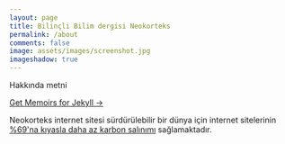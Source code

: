 ```yaml
---
layout: page
title: Bilinçli Bilim dergisi Neokorteks 
permalink: /about
comments: false
image: assets/images/screenshot.jpg
imageshadow: true
---
```


Hakkında metni

<a target="_blank" href="https://bootstrapstarter.com/bootstrap-templates/jekyll-theme-memoirs/" class="btn btn-dark"> Get Memoirs for Jekyll &rarr;</a>

Neokorteks internet sitesi sürdürülebilir bir dünya için internet sitelerinin [%69'na kıyasla daha az karbon salınımı](https://www.websitecarbon.com/website/neokorteks-tk/) sağlamaktadır.
